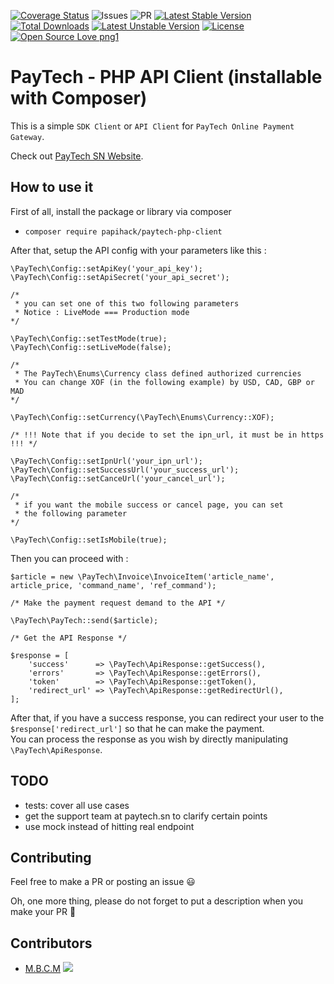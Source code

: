 [![Coverage Status](https://coveralls.io/repos/github/PapiHack/paytech-php-client/badge.svg?branch=master)](https://coveralls.io/github/PapiHack/paytech-php-client?branch=master)
![Issues](https://img.shields.io/github/issues/PapiHack/paytech-php-client)
![PR](https://img.shields.io/github/issues-pr/PapiHack/paytech-php-client)
[![Latest Stable Version](https://poser.pugx.org/papiHack/paytech-php-client/v)](//packagist.org/packages/papiHack/paytech-php-client) [![Total Downloads](https://poser.pugx.org/papiHack/paytech-php-client/downloads)](//packagist.org/packages/papiHack/paytech-php-client) [![Latest Unstable Version](https://poser.pugx.org/papiHack/paytech-php-client/v/unstable)](//packagist.org/packages/papiHack/paytech-php-client) [![License](https://poser.pugx.org/papiHack/paytech-php-client/license)](//packagist.org/packages/papiHack/paytech-php-client)
[![Open Source Love png1](https://badges.frapsoft.com/os/v1/open-source.png?v=103)](https://github.com/ellerbrock/open-source-badges/)

# PayTech - PHP API Client (installable with Composer)

This is a simple `SDK Client` or `API Client` for `PayTech Online Payment Gateway`.

Check out [PayTech SN Website](https://paytech.sn).

## How to use it

First of all, install the package or library via composer

- `composer require papihack/paytech-php-client`

After that, setup the API config with your parameters like this :

    \PayTech\Config::setApiKey('your_api_key');
    \PayTech\Config::setApiSecret('your_api_secret');

    /* 
     * you can set one of this two following parameters 
     * Notice : LiveMode === Production mode 
    */

    \PayTech\Config::setTestMode(true);
    \PayTech\Config::setLiveMode(false);

    /* 
     * The PayTech\Enums\Currency class defined authorized currencies 
     * You can change XOF (in the following example) by USD, CAD, GBP or MAD
    */

    \PayTech\Config::setCurrency(\PayTech\Enums\Currency::XOF);

    /* !!! Note that if you decide to set the ipn_url, it must be in https !!! */

    \PayTech\Config::setIpnUrl('your_ipn_url');
    \PayTech\Config::setSuccessUrl('your_success_url');
    \PayTech\Config::setCanceUrl('your_cancel_url');

    /*
     * if you want the mobile success or cancel page, you can set
     * the following parameter
    */

    \PayTech\Config::setIsMobile(true);

Then you can proceed with :

    $article = new \PayTech\Invoice\InvoiceItem('article_name', article_price, 'command_name', 'ref_command');

    /* Make the payment request demand to the API */

    \PayTech\PayTech::send($article);

    /* Get the API Response */

    $response = [
        'success'      => \PayTech\ApiResponse::getSuccess(),
        'errors'       => \PayTech\ApiResponse::getErrors(),
        'token'        => \PayTech\ApiResponse::getToken(),
        'redirect_url' => \PayTech\ApiResponse::getRedirectUrl(),
    ];

After that, if you have a success response, you can redirect your user to the `$response['redirect_url']` so that he can make the payment.  
You can process the response as you wish by directly manipulating `\PayTech\ApiResponse`.

## TODO

- tests: cover all use cases
- get the support team at paytech.sn to clarify certain points
- use mock instead of hitting real endpoint

## Contributing

Feel free to make a PR or posting an issue 😃

Oh, one more thing, please do not forget to put a description when you make your PR 🙂

## Contributors

- <a href="https://itdev.herokuapp.com" alt="The IT DEV">M.B.C.M</a>
[![](https://img.shields.io/twitter/follow/the_it_dev?style=social)](https://twitter.com/the_it_dev)
